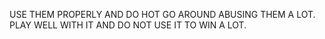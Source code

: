 USE THEM PROPERLY AND DO HOT GO AROUND ABUSING THEM A LOT.
PLAY WELL WITH IT AND DO NOT USE IT TO WIN A LOT.
